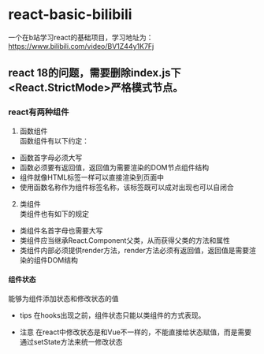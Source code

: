 # react-basic-bilibili
一个在b站学习react的基础项目，学习地址为： https://www.bilibili.com/video/BV1Z44y1K7Fj

## react 18的问题，需要删除index.js下  <React.StrictMode>严格模式节点。  

### react有两种组件  
1. 函数组件  
 函数组件有以下约定：  
* 函数首字母必须大写  
* 函数必须要有返回值，返回值为需要渲染的DOM节点组件结构  
* 组件就像HTML标签一样可以直接渲染到页面中
* 使用函数名称作为组件标签名称，该标签既可以成对出现也可以自闭合  

2. 类组件  
 类组件也有如下的规定
* 类组件名首字母也需要大写
* 类组件应当继承React.Component父类，从而获得父类的方法和属性  
* 类组件内部必须提供render方法，render方法必须有返回值，返回值是需要渲染的组件DOM结构  

#### 组件状态

能够为组件添加状态和修改状态的值  

* tips  在hooks出现之前，组件状态只能以类组件的方式表现。

* 注意 在react中修改状态是和Vue不一样的，不能直接给状态赋值，而是需要通过setState方法来统一修改状态